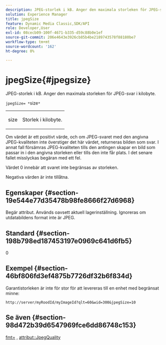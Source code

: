 ```yaml
---
description: JPEG-storlek i kB. Anger den maximala storleken för JPEG-svar i kilobyte.
solution: Experience Manager
title: jpegSize
feature: Dynamic Media Classic,SDK/API
role: Developer,User
exl-id: 08cecb09-100f-4671-b335-d59c88b0e1ef
source-git-commit: 206e4643e3926cb85b4be2189743578f88180be7
workflow-type: tm+mt
source-wordcount: '162'
ht-degree: 0%

---
```


# jpegSize{#jpegsize}

JPEG-storlek i kB. Anger den maximala storleken för JPEG-svar i kilobyte.

`jpegSize= *`size`*`

<table id="simpletable_EC2A8D8B65854B45B9CB184DA1069355"> 
 <tr class="strow"> 
  <td class="stentry"> <p><span class="codeph"> <span class="varname"> size</span></span> </p> </td> 
  <td class="stentry"> <p>Storlek i kilobyte. </p></td> 
 </tr> 
</table>

Om värdet är ett positivt värde, och om JPEG-svaret med den angivna JPEG-kvaliteten inte överstiger det här värdet, returneras bilden som svar. I annat fall försämras JPEG-kvaliteten tills den antingen skapar en bild som passar in i den angivna storleken eller tills den inte får plats. I det senare fallet misslyckas begäran med ett fel.

Värdet 0 innebär att svaret inte begränsas av storleken.

Negativa värden är inte tillåtna.

## Egenskaper {#section-19e544e77d35478b98fe8666f27d6968}

Begär attribut. Används oavsett aktuell lagerinställning. Ignoreras om utdatabildens format inte är JPEG.

## Standard {#section-198b798ed187453197e0969c641d6fb5}

0

## Exempel {#section-46bf806fd3ef4875b7726df32b6f834d}

Garantistorleken är inte för stor för att levereras till en enhet med begränsat minne:

`http://server/myRoodId/myImageId?qlt=60&wid=300&jpegSize=10`

## Se även {#section-98d472b39d6547969fce6dd86748c153}

[fmt=](../../../../../is-api/http-ref/image-serving-api-ref/c-http-protocol-reference/c-command-reference/r-is-http-fmt.md#reference-cdf10043423b45ba9fe15157fb3ae37a) ,  [attribut::JpegQuality](../../../../../is-api/image-catalog/image-serving-api-ref/c-image-catalog-reference/c-attributes-reference/r-jpegquality.md#reference-4a879e7c46024c8a898a9fd226f9eb09)
